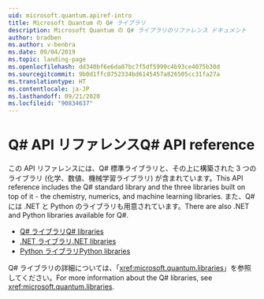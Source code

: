 ```yaml
---
uid: microsoft.quantum.apiref-intro
title: Microsoft Quantum の Q# ライブラリ
description: Microsoft Quantum の Q# ライブラリのリファレンス ドキュメント
author: bradben
ms.author: v-benbra
ms.date: 09/04/2019
ms.topic: landing-page
ms.openlocfilehash: dd340bf6e6da87bc7f5df5999c4b93ce4075b30d
ms.sourcegitcommit: 9b0d1ffc8752334bd6145457a826505cc31fa27a
ms.translationtype: HT
ms.contentlocale: ja-JP
ms.lasthandoff: 09/21/2020
ms.locfileid: "90834637"
---
```

# <a name="q-api-reference"></a><span data-ttu-id="9c10e-103">Q# API リファレンス</span><span class="sxs-lookup"><span data-stu-id="9c10e-103">Q# API reference</span></span> #

<span data-ttu-id="9c10e-104">この API リファレンスには、Q# 標準ライブラリと、その上に構築された 3 つのライブラリ (化学、数値、機械学習ライブラリ) が含まれています。</span><span class="sxs-lookup"><span data-stu-id="9c10e-104">This API reference includes the Q# standard library and the three libraries built on top of it - the chemistry, numerics, and machine learning libraries.</span></span> <span data-ttu-id="9c10e-105">また、Q# には .NET と Python のライブラリも用意されています。</span><span class="sxs-lookup"><span data-stu-id="9c10e-105">There are also .NET and Python libraries available for Q#.</span></span>

- [<span data-ttu-id="9c10e-106">Q# ライブラリ</span><span class="sxs-lookup"><span data-stu-id="9c10e-106">Q# libraries</span></span>](xref:microsoft.quantum.qsharplibintro)
- [<span data-ttu-id="9c10e-107">.NET ライブラリ</span><span class="sxs-lookup"><span data-stu-id="9c10e-107">.NET libraries</span></span>](xref:microsoft.quantum.dotnetlibsintro)
- [<span data-ttu-id="9c10e-108">Python ライブラリ</span><span class="sxs-lookup"><span data-stu-id="9c10e-108">Python libraries</span></span>](https://docs.microsoft.com/python/qsharp-core/qsharp)

<span data-ttu-id="9c10e-109">Q# ライブラリの詳細については、「<xref:microsoft.quantum.libraries>」を参照してください。</span><span class="sxs-lookup"><span data-stu-id="9c10e-109">For more information about the Q# libraries, see <xref:microsoft.quantum.libraries>.</span></span>
